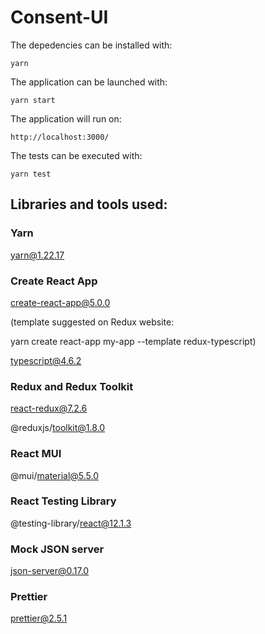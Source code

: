 # Consent-UI

The depedencies can be installed with:
```
yarn
```
The application can be launched with:
```
yarn start
```
The application will run on:
```
http://localhost:3000/
```
The tests can be executed with:
```
yarn test
```

## Libraries and tools used:

### Yarn
yarn@1.22.17

### Create React App

create-react-app@5.0.0

(template suggested on Redux website:

yarn create react-app my-app --template redux-typescript)

typescript@4.6.2

### Redux and Redux Toolkit

react-redux@7.2.6

@reduxjs/toolkit@1.8.0

### React MUI
@mui/material@5.5.0

### React Testing Library
@testing-library/react@12.1.3

### Mock JSON server

json-server@0.17.0

### Prettier
prettier@2.5.1


